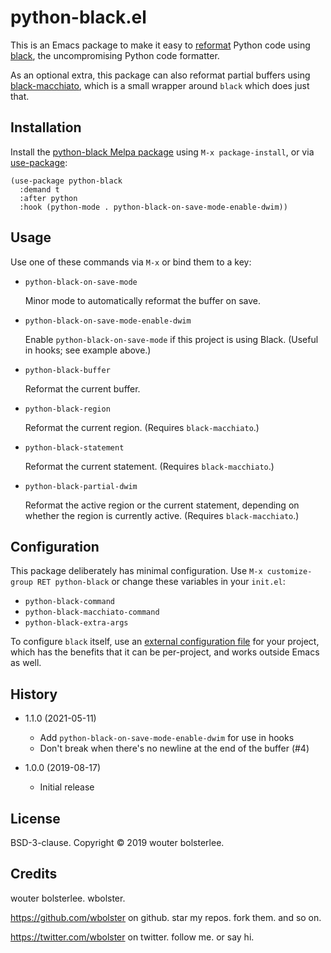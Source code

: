 python-black.el
===============

This is an Emacs package to make it easy to [reformat](https://github.com/purcell/reformatter.el) Python code using [black](https://github.com/python/black), the uncompromising Python code formatter.

As an optional extra, this package can also reformat partial buffers using [black-macchiato](https://github.com/wbolster/black-macchiato), which is a small wrapper around `black` which does just that.

Installation
------------

Install the [python-black Melpa package](https://melpa.org/#/python-black) using `M-x package-install`, or via [use-package](https://github.com/jwiegley/use-package):

``` elisp
(use-package python-black
  :demand t
  :after python
  :hook (python-mode . python-black-on-save-mode-enable-dwim))
```

Usage
-----

Use one of these commands via `M-x` or bind them to a key:

- `python-black-on-save-mode`

  Minor mode to automatically reformat the buffer on save.

- `python-black-on-save-mode-enable-dwim`

  Enable `python-black-on-save-mode` if this project is using Black. (Useful in hooks; see example above.)

- `python-black-buffer`

  Reformat the current buffer.

- `python-black-region`

  Reformat the current region. (Requires `black-macchiato`.)

- `python-black-statement`

  Reformat the current statement. (Requires `black-macchiato`.)

- `python-black-partial-dwim`

  Reformat the active region or the current statement, depending on whether the region is currently active. (Requires `black-macchiato`.)

Configuration
-------------

This package deliberately has minimal configuration. Use `M-x customize-group RET python-black` or change these variables in your `init.el`:

- `python-black-command`
- `python-black-macchiato-command`
- `python-black-extra-args`

To configure `black` itself, use an [external configuration file](https://black.readthedocs.io/en/stable/usage_and_configuration/the_basics.html#configuration-via-a-file) for your project, which has the benefits that it can be per-project, and works outside Emacs as well.

History
-------

- 1.1.0 (2021-05-11)

  - Add `python-black-on-save-mode-enable-dwim` for use in hooks
  - Don't break when there's no newline at the end of the buffer (#4)

- 1.0.0 (2019-08-17)

  - Initial release

License
-------

BSD-3-clause. Copyright © 2019 wouter bolsterlee.

Credits
-------

wouter bolsterlee. wbolster.

https://github.com/wbolster on github. star my repos. fork them. and so on.

https://twitter.com/wbolster on twitter. follow me. or say hi.
